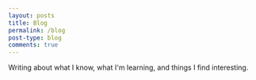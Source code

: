 ```yaml
---
layout: posts
title: Blog
permalink: /blog
post-type: blog
comments: true
---
```


Writing about what I know, what I'm learning, and things I find interesting.
